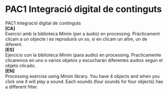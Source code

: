 # PAC1 Integració digital de continguts
PAC1 Integració digital de continguts<br>
<strong>[CA]</strong><br>
Exercici amb la biblioteca Minim (per a àudio) en processing. Pràcticament clicam a un objecte i es reproduirà un so, si en clicam un altre, un de diferent.<br>
<strong>[ES]</strong><br>
Ejercicio con la biblioteca Minim (para audio) en processing. Practicamente clicaremos en uno o varios objetos y escucharán diferentes audios segun el objeto clicado.<br>
<strong>[EN]</strong><br>
Processing exercise using Minim library. You have 4 objects and when you click one it will play a sound. Each sounds (four sounds for four objects) has a different filter.<br>
